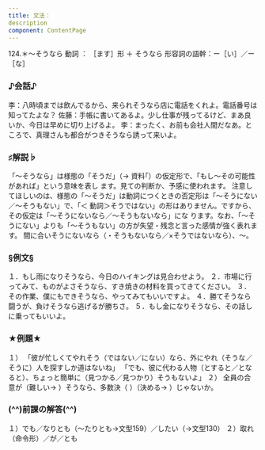 ```yaml
---
title: 文法：
description
component: ContentPage
---
```



124.＊～そうなら
動詞 ： ［ます］形 ＋ そうなら
形容詞の語幹：ー［い］／ー［な］
### ♪会話♪
李：八時頃までは飲んでるから、来られそうなら店に電話をくれよ。電話番号は知ってたよな？
佐藤：手帳に書いてあるよ。少し仕事が残ってるけど、まあ良いか、今日は早めに切り上げるよ。
李：まったく、お前も会社人間だなあ。ところで、真理さんも都合がつきそうなら誘って来いよ。
### ♯解説♭
「～そうなら」は様態の「そうだ」（→ 資料｢）の仮定形で、「もし～その可能性があれば」という意味を表し ます。見ての判断か、予感に使われます。
注意してほしいのは、様態の「～そうだ」は動詞につくときの否定形は「～そうにない／～そうもない」で、「＜ 動詞＞そうではない」の形はありません。ですから、その仮定は「～そうにないなら／～そうもないなら」にな ります。なお、「～そうにない」よりも「～そうもない」の方が失望・残念と言った感情が強く表れます。
間に合いそうにないなら（・そうもないなら／×そうではないなら）、～。
### §例文§
１．もし雨になりそうなら、今日のハイキングは見合わせよう。
２．市場に行ってみて、ものがよさそうなら、すき焼きの材料を買ってきてください。
３．その作業、僕にもできそうなら、やってみてもいいですよ。
４．勝てそうなら闘うが、負けそうなら逃げるが勝ちさ。
５．もし金になりそうなら、その話しに乗ってもいいよ。
### ★例題★
１） 「彼が忙しくてやれそう（ではない／にない）なら、外にやれ（そうな／そうに）人を探すしか道はないね」
「でも、彼に代わる人物（とすると／となると）、ちょっと簡単に（見つかる／見つかり）そうもないよ」
２） 全員の合意が（難しい→ ）そうなら、多数決（ ）（決める→ ）じゃないか。
### (^^)前課の解答(^^)
１）でも／なりとも（～たりとも→文型159）／したい（→文型130）
２）取れ（命令形）／が／とも
